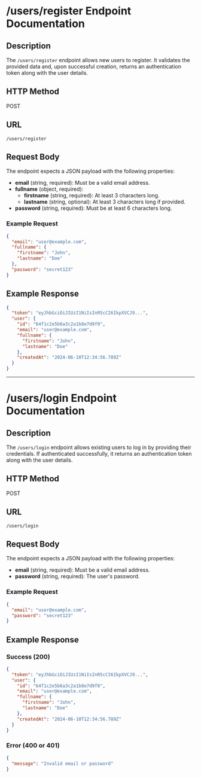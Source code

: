 # /users/register Endpoint Documentation

## Description
The `/users/register` endpoint allows new users to register. It validates the provided data and, upon successful creation, returns an authentication token along with the user details.

## HTTP Method
POST

## URL
`/users/register`

## Request Body
The endpoint expects a JSON payload with the following properties:

- **email** (string, required): Must be a valid email address.
- **fullname** (object, required):
  - **firstname** (string, required): At least 3 characters long.
  - **lastname** (string, optional): At least 3 characters long if provided.
- **password** (string, required): Must be at least 6 characters long.

### Example Request
```json
{
  "email": "user@example.com",
  "fullname": {
    "firstname": "John",
    "lastname": "Doe"
  },
  "password": "secret123"
}
```

## Example Response

```json
{
  "token": "eyJhbGciOiJIUzI1NiIsInR5cCI6IkpXVCJ9...",
  "user": {
    "id": "64f1c2e5b6a3c2a1b8e7d9f0",
    "email": "user@example.com",
    "fullname": {
      "firstname": "John",
      "lastname": "Doe"
    },
    "createdAt": "2024-06-10T12:34:56.789Z"
  }
}
```

---

# /users/login Endpoint Documentation

## Description
The `/users/login` endpoint allows existing users to log in by providing their credentials. If authenticated successfully, it returns an authentication token along with the user details.

## HTTP Method
POST

## URL
`/users/login`

## Request Body
The endpoint expects a JSON payload with the following properties:

- **email** (string, required): Must be a valid email address.
- **password** (string, required): The user's password.

### Example Request
```json
{
  "email": "user@example.com",
  "password": "secret123"
}
```

## Example Response

### Success (200)
```json
{
  "token": "eyJhbGciOiJIUzI1NiIsInR5cCI6IkpXVCJ9...",
  "user": {
    "id": "64f1c2e5b6a3c2a1b8e7d9f0",
    "email": "user@example.com",
    "fullname": {
      "firstname": "John",
      "lastname": "Doe"
    },
    "createdAt": "2024-06-10T12:34:56.789Z"
  }
}
```

### Error (400 or 401)
```json
{
  "message": "Invalid email or password"
}
```